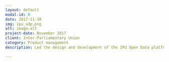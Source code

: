 ```yaml
---
layout: default
modal-id: 8
date: 2017-11-30
img: ipu_odp.png
alt: image-alt
project-date: November 2017
client: Inter-Parliamentary Union
category: Product management
description: Led the design and development of the IPU Open Data platform for housing, managing, visualizing and sharing IPU data on parliaments. <br /><br />Product management, product ownership, data visualization, UX, usability tests.  <br /> <a href="http://ipu-design.ffwdev.com/">IPU Open Data prototype (platform currently under development)</a> / Drupal 7, data visualization, multilingual, responsive, REST APIs

---
```

